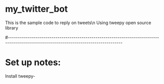 # my_twitter_bot
 This is the sample code to reply on tweets\n
 Using tweepy open source library


#---------------------------------------------------------------------------------------------------------------------------------------
# Set up notes:

Install tweepy-

